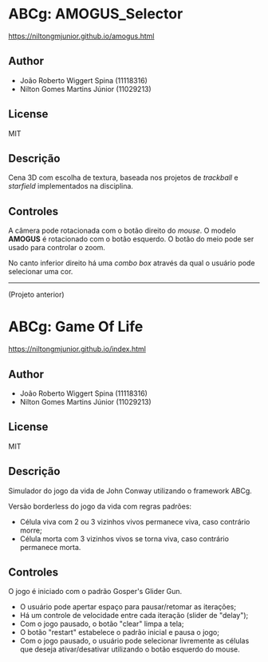 # ABCg: AMOGUS_Selector

https://niltongmjunior.github.io/amogus.html

## Author

  - João Roberto Wiggert Spina  (11118316)
  - Nilton Gomes Martins Júnior (11029213)

## License

MIT

## Descrição

Cena 3D com escolha de textura, baseada nos projetos de _trackball_ e _starfield_ implementados na disciplina.

## Controles

A câmera pode rotacionada com o botão direito do _mouse_. O modelo **AMOGUS** é rotacionado com o botão esquerdo. O botão do meio pode ser usado para controlar o zoom.

No canto inferior direito há uma _combo box_ através da qual o usuário pode selecionar uma cor.

---

(Projeto anterior)
# ABCg: Game Of Life

https://niltongmjunior.github.io/index.html

## Author

  - João Roberto Wiggert Spina  (11118316)
  - Nilton Gomes Martins Júnior (11029213)

## License

MIT

## Descrição

Simulador do jogo da vida de John Conway utilizando o framework ABCg.

Versão borderless do jogo da vida com regras padrões:

  - Célula viva com 2 ou 3 vizinhos vivos permanece viva, caso contrário morre;
  - Célula morta com 3 vizinhos vivos se torna viva, caso contrário permanece morta.

## Controles

O jogo é iniciado com o padrão Gosper's Glider Gun. 

  - O usuário pode apertar espaço para pausar/retomar as iterações;
  - Há um controle de velocidade entre cada iteração (slider de "delay");
  - Com o jogo pausado, o botão "clear" limpa a tela;
  - O botão "restart" estabelece o padrão inicial e pausa o jogo;
  - Com o jogo pausado, o usuário pode selecionar livremente as células que deseja ativar/desativar utilizando o botão esquerdo do mouse.
